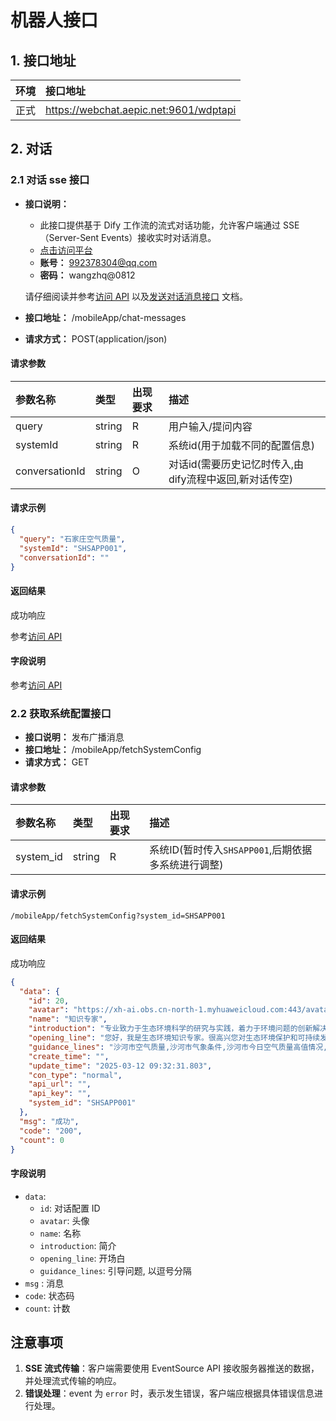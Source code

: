 # 机器人接口

## 1. 接口地址

| 环境 | 接口地址                               |
| :--- | :------------------------------------- |
| 正式 | https://webchat.aepic.net:9601/wdptapi |

## 2. 对话

### 2.1 对话 sse 接口

- **接口说明：**

  - 此接口提供基于 Dify 工作流的流式对话功能，允许客户端通过 SSE（Server-Sent
    Events）接收实时对话消息。
  - [点击访问平台](https://chat.aepic.net:8090/app/774a6b9f-ee23-4f99-9c55-32adb3998355/develop)
  - **账号：** 992378304@qq.com
  - **密码：** wangzhq@0812

  请仔细阅读并参考[访问 API](https://chat.aepic.net:8090/app/774a6b9f-ee23-4f99-9c55-32adb3998355/develop)
  以及[发送对话消息接口](https://chat.aepic.net:8090/app/774a6b9f-ee23-4f99-9c55-32adb3998355/develop)
  文档。

- **接口地址：** /mobileApp/chat-messages
- **请求方式：** POST(application/json)

#### 请求参数

| 参数名称       | 类型   | 出现要求 | 描述                                                   |
| :------------- | :----- | :------- | :----------------------------------------------------- |
| query          | string | R        | 用户输入/提问内容                                      |
| systemId       | string | R        | 系统id(用于加载不同的配置信息)                         |
| conversationId | string | O        | 对话id(需要历史记忆时传入,由dify流程中返回,新对话传空) |

#### 请求示例

```json
{
  "query": "石家庄空气质量",
  "systemId": "SHSAPP001",
  "conversationId": ""
}
```

#### 返回结果

成功响应

参考[访问 API](https://chat.aepic.net:8090/apps)

#### 字段说明

参考[访问 API](https://chat.aepic.net:8090/apps)

### 2.2 获取系统配置接口

- **接口说明：** 发布广播消息
- **接口地址：** /mobileApp/fetchSystemConfig
- **请求方式：** GET

#### 请求参数

| 参数名称  | 类型   | 出现要求 | 描述                                               |
| :-------- | :----- | :------- | :------------------------------------------------- |
| system_id | string | R        | 系统ID(暂时传入`SHSAPP001`,后期依据多系统进行调整) |

#### 请求示例

`/mobileApp/fetchSystemConfig?system_id=SHSAPP001`

#### 返回结果

成功响应

```json
{
  "data": {
    "id": 20,
    "avatar": "https://xh-ai.obs.cn-north-1.myhuaweicloud.com:443/avatar/2024/09/15/png/53592382965716751451579409.png",
    "name": "知识专家",
    "introduction": "专业致力于生态环境科学的研究与实践，着力于环境问题的创新解决，旨在为环保管理提供精准的决策依据",
    "opening_line": "您好，我是生态环境知识专家。很高兴您对生态环境保护和可持续发展感兴趣。请问您有什么具体问题或者需要了解哪方面的知识？",
    "guidance_lines": "沙河市空气质量,沙河市气象条件,沙河市今日空气质量高值情况,沙河市空气质量排名情况",
    "create_time": "",
    "update_time": "2025-03-12 09:32:31.803",
    "con_type": "normal",
    "api_url": "",
    "api_key": "",
    "system_id": "SHSAPP001"
  },
  "msg": "成功",
  "code": "200",
  "count": 0
}
```

#### 字段说明

- `data`:
  - `id`: 对话配置 ID
  - `avatar`: 头像
  - `name`: 名称
  - `introduction`: 简介
  - `opening_line`: 开场白
  - `guidance_lines`: 引导问题, 以逗号分隔
- `msg` : 消息
- `code`: 状态码
- `count`: 计数

## 注意事项

1. **SSE 流式传输**：客户端需要使用 EventSource API 接收服务器推送的数据，并处理流式传输的响应。
2. **错误处理**：event 为 `error` 时，表示发生错误，客户端应根据具体错误信息进行处理。
